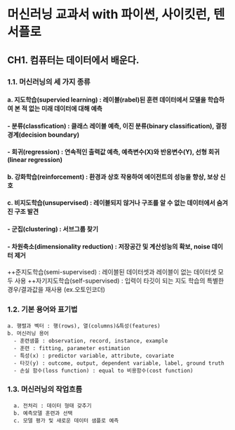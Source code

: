 # 머신러닝 교과서 with 파이썬, 사이킷런, 텐서플로

## CH1. 컴퓨터는 데이터에서 배운다.
 ### 1.1. 머신러닝의 세 가지 종류
  #### a. 지도학습(supervied learning) : 레이블(rabel)된 훈련 데이터에서 모델을 학습하여 본 적 없는 미래 데이터에 대해 예측
   #### - 분류(classfication) : 클래스 레이블 예측, 이진 분류(binary classification), 결정 경계(decision boundary)
   #### - 회귀(regression) : 연속적인 출력값 예측, 예측변수(X)와 반응변수(Y), 선형 회귀(linear regression)
  #### b. 강화학습(reinforcement) : 환경과 상호 작용하여 에이전트의 성능을 향상, 보상 신호
  #### c. 비지도학습(unsupervised) : 레이블되지 않거나 구조를 알 수 없는 데이터에서 숨겨진 구조 발견
   #### - 군집(clustering) : 서브그룹 찾기
   #### - 차원축소(dimensionality reduction) : 저장공간 및 계산성능의 확보, noise 데이터 제거
  ++준지도학습(semi-supervised) : 레이블된 데이터셋과 레이블이 없는 데이터셋 모두 사용
  ++자기지도학습(self-supervised) : 입력이 타깃이 되는 지도 학습의 특별한 경우/결과값을 재사용 (ex.오토인코더)


  ### 1.2. 기본 용어와 표기법
    a. 행렬과 벡터 : 행(rows), 열(columns)&특성(features)
    b. 머신러닝 용어
      - 훈련샘플 : observation, record, instance, example
      - 훈련 : fitting, parameter estimation
      - 특성(x) : predictor variable, attribute, covariate
      - 타깃(y) : outcome, output, dependent variable, label, ground truth
      - 손실 함수(loss function) : equal to 비용함수(cost function)

  ### 1.3. 머신러닝의 작업흐름
      a. 전처리 : 데이터 형태 갖추기
      b. 예측모델 훈련과 선택
      c. 모델 평가 및 새로운 데이터 샘플로 예측



